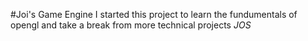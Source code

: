 #Joi's Game Engine
I started this project to learn the fundumentals of opengl and take a break from more technical projects *JOS* 
